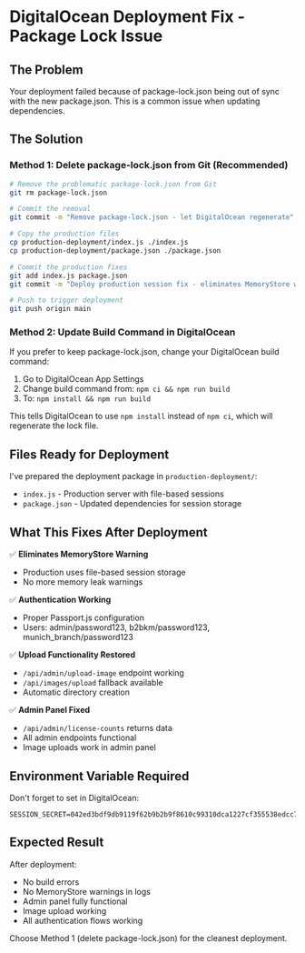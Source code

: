 # DigitalOcean Deployment Fix - Package Lock Issue

## The Problem
Your deployment failed because of package-lock.json being out of sync with the new package.json. This is a common issue when updating dependencies.

## The Solution

### Method 1: Delete package-lock.json from Git (Recommended)

```bash
# Remove the problematic package-lock.json from Git
git rm package-lock.json

# Commit the removal 
git commit -m "Remove package-lock.json - let DigitalOcean regenerate"

# Copy the production files
cp production-deployment/index.js ./index.js
cp production-deployment/package.json ./package.json

# Commit the production fixes
git add index.js package.json
git commit -m "Deploy production session fix - eliminates MemoryStore warnings"

# Push to trigger deployment
git push origin main
```

### Method 2: Update Build Command in DigitalOcean

If you prefer to keep package-lock.json, change your DigitalOcean build command:

1. Go to DigitalOcean App Settings
2. Change build command from: `npm ci && npm run build`
3. To: `npm install && npm run build`

This tells DigitalOcean to use `npm install` instead of `npm ci`, which will regenerate the lock file.

## Files Ready for Deployment

I've prepared the deployment package in `production-deployment/`:
- `index.js` - Production server with file-based sessions
- `package.json` - Updated dependencies for session storage

## What This Fixes After Deployment

✅ **Eliminates MemoryStore Warning**
- Production uses file-based session storage
- No more memory leak warnings

✅ **Authentication Working** 
- Proper Passport.js configuration
- Users: admin/password123, b2bkm/password123, munich_branch/password123

✅ **Upload Functionality Restored**
- `/api/admin/upload-image` endpoint working
- `/api/images/upload` fallback available
- Automatic directory creation

✅ **Admin Panel Fixed**
- `/api/admin/license-counts` returns data
- All admin endpoints functional
- Image uploads work in admin panel

## Environment Variable Required

Don't forget to set in DigitalOcean:
```
SESSION_SECRET=042ed3bdf9db9119f62b9b2b9f8610c99310dca1227cf355538edcc7c156a7c6
```

## Expected Result

After deployment:
- No build errors
- No MemoryStore warnings in logs  
- Admin panel fully functional
- Image upload working
- All authentication flows working

Choose Method 1 (delete package-lock.json) for the cleanest deployment.